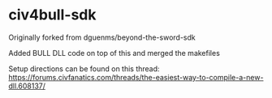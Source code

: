 # civ4bull-sdk
Originally forked from dguenms/beyond-the-sword-sdk

Added BULL DLL code on top of this and merged the makefiles

Setup directions can be found on this thread: https://forums.civfanatics.com/threads/the-easiest-way-to-compile-a-new-dll.608137/
